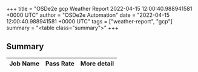 +++
title = "OSDe2e gcp Weather Report 2022-04-15 12:00:40.988941581 +0000 UTC"
author = "OSDe2e Automation"
date = "2022-04-15 12:00:40.988941581 +0000 UTC"
tags = ["weather-report", "gcp"]
summary = "<table class=\"summary\"></table>"
+++
## Summary

| Job Name | Pass Rate | More detail |
|----------|-----------|-------------|




